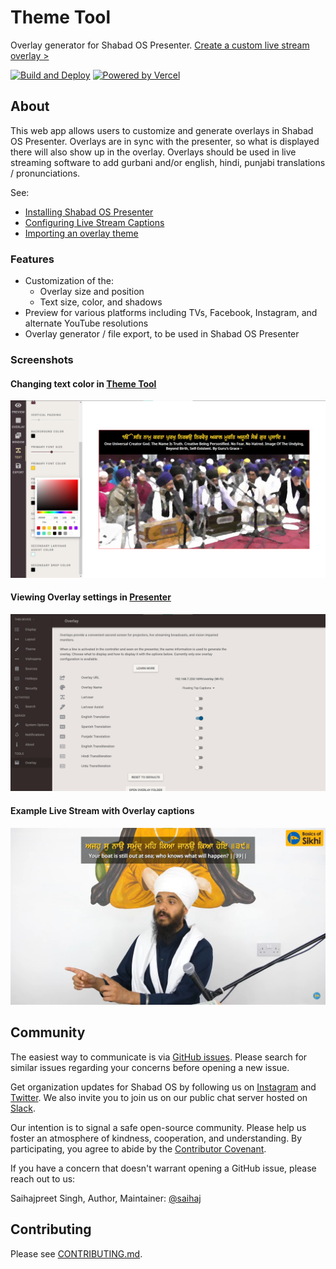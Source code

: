 # Theme Tool

Overlay generator for Shabad OS Presenter. [Create a custom live stream overlay >](https://themes.shabados.com/)

[![Build and Deploy](https://github.com/shabados/theme-tool/actions/workflows/deploy.yml/badge.svg?branch=master)](https://github.com/shabados/theme-tool/actions/workflows/deploy.yml)
<a href="https://vercel.com/?utm_source=ShabadOS&utm_campaign=oss">
<img src="https://www.datocms-assets.com/31049/1618983297-powered-by-vercel.svg" height="20" alt="Powered by Vercel"/>
</a>

## About

This web app allows users to customize and generate overlays in Shabad OS Presenter. Overlays are in sync with the presenter, so what is displayed there will also show up in the overlay. Overlays should be used in live streaming software to add gurbani and/or english, hindi, punjabi translations / pronunciations.

See:

- [Installing Shabad OS Presenter](https://docs.shabados.com/presenter/guides/installing-shabad-os-presenter)
- [Configuring Live Stream Captions](https://docs.shabados.com/presenter/guides/configuring-live-stream-captions)
- [Importing an overlay theme](https://docs.shabados.com/presenter/guides/importing-an-overlay-theme)

### Features

- Customization of the:
  - Overlay size and position
  - Text size, color, and shadows
- Preview for various platforms including TVs, Facebook, Instagram, and alternate YouTube resolutions
- Overlay generator / file export, to be used in Shabad OS Presenter

### Screenshots

#### Changing text color in [Theme Tool](https://themes.shabados.com/)

<img src="public/theme-tool-example.png" width="640">

#### Viewing Overlay settings in [Presenter](https://github.com/shabados/presenter)

<img src="public/presenter-settings-overlay.png" width="640">

#### Example Live Stream with Overlay captions

<img src="public/bos-example-live-stream.png" width="640">

## Community

The easiest way to communicate is via [GitHub issues](https://github.com/shabados/viewer/issues). Please search for similar issues regarding your concerns before opening a new issue.

Get organization updates for Shabad OS by following us on [Instagram](https://www.instagram.com/shabad_os/) and [Twitter](https://twitter.com/shabad_os/). We also invite you to join us on our public chat server hosted on [Slack](https://chat.shabados.com/).

Our intention is to signal a safe open-source community. Please help us foster an atmosphere of kindness, cooperation, and understanding. By participating, you agree to abide by the [Contributor Covenant](https://www.contributor-covenant.org/version/2/0/code_of_conduct/).

If you have a concern that doesn't warrant opening a GitHub issue, please reach out to us:

Saihajpreet Singh, Author, Maintainer: [@saihaj](https://github.com/saihaj)

## Contributing

Please see [CONTRIBUTING.md](/CONTRIBUTING.md).
